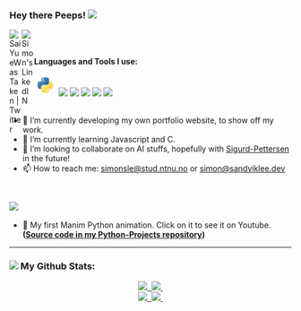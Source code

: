 ### Hey there Peeps! <img src="https://media.giphy.com/media/hvRJCLFzcasrR4ia7z/giphy.gif" width="25px">

<a href="https://twitter.com/sandvikleedev">
  <img align="left" alt="SaiYueWasTaken | Twitter" width="22px" src="https://raw.githubusercontent.com/peterthehan/peterthehan/master/assets/twitter.svg" />
</a>
<a href="https://www.linkedin.com/in/simon-sandvik-lee-2b620722b/">
  <img align="left" alt="Simon's LinkedIN" width="22px" src="https://raw.githubusercontent.com/peterthehan/peterthehan/master/assets/linkedin.svg" />
</a>

<br />
<br />

**Languages and Tools I use:**  

<code><img height="40" src="https://raw.githubusercontent.com/github/explore/80688e429a7d4ef2fca1e82350fe8e3517d3494d/topics/python/python.png"></code>
<code><img height="40" src="https://cdn4.iconfinder.com/data/icons/logos-and-brands/512/181_Java_logo_logos-512.png"></code>
<code><img height="40" src="https://git-scm.com/images/logos/downloads/Git-Icon-1788C.png"></code>
<code><img height="40" src="https://upload.wikimedia.org/wikipedia/commons/thumb/6/61/HTML5_logo_and_wordmark.svg/512px-HTML5_logo_and_wordmark.svg.png"></code>
<code><img height="40" src="https://cdn.345tool.com/public/logos/css-formatter-logo.png"></code>
<code><img height="40" src="https://upload.wikimedia.org/wikipedia/commons/6/6a/JavaScript-logo.png"></code>
<br />
<br />

- 🔭 I’m currently developing my own portfolio website, to show off my work.
- 🌱 I’m currently learning Javascript and C.
- 👯 I’m looking to collaborate on AI stuffs, hopefully with [Sigurd-Pettersen](https://github.com/Serphyus) in the future!
- 📫 How to reach me: simonsle@stud.ntnu.no or simon@sandviklee.dev

<br />

[![](https://media.discordapp.net/attachments/531234521488556035/940214641349505044/ezgif.com-gif-maker.gif)](https://www.youtube.com/watch?v=u7RsPwJnFnA)


- 💬 My first Manim Python animation. Click on it to see it on Youtube. **([Source code in my Python-Projects repository](https://github.com/SaiYueWasTaken/Python-Projects/blob/main/Manim/Project.py))**

---
### <img src='https://media1.giphy.com/media/du3J3cXyzhj75IOgvA/giphy.gif?cid=ecf05e47x2g034i9pzwtzzsd3xgg2w9nr94t4tflbbgo3008&rid=giphy.gif' width='25' /> My Github Stats:
<div align="center"></img>
  <a href="https://github.com/sandviklee#gh-dark-mode-only"></img>
    <div>
      <img height="160em" src="https://github-readme-stats.vercel.app/api?username=SverreNystad&show_icons=true&border_color=414868&theme=tokyonight"/>&nbsp;
      <img height="160em" src="https://github-readme-stats.vercel.app/api/top-langs/?username=SverreNystad&layout=compact&border_color=414868&theme=tokyonight"/>&nbsp;
    </div>
  </a>
  <a href="https://github.com/sandviklee#gh-light-mode-only"></img>
    <div>
      <img height="160em" src="https://github-readme-stats.vercel.app/api?username=sandviklee&show_icons=true"/>&nbsp;
      <img height="160em" src="https://github-readme-stats.vercel.app/api/top-langs/?username=sandviklee&layout=compact"/>&nbsp;
    </div>
  </a>
</div>

